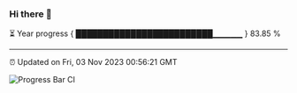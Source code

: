 ### Hi there 👋

⏳ Year progress { █████████████████████████▁▁▁▁▁ } 83.85 %

---

⏰ Updated on Fri, 03 Nov 2023 00:56:21 GMT

![Progress Bar CI](https://github.com/JuvenileQ/Progress-Bar-CI/workflows/main/badge.svg)
